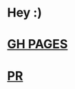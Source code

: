 # Hey :)
# [GH PAGES](https://andriibozhko1.github.io/data-table-component/dist/)

# [PR](https://github.com/andriibozhko1/data-table-component/pull/1/files)

